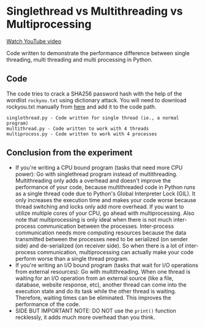 # Singlethread vs Multithreading vs Multiprocessing


[Watch YouTube video](https://youtu.be/qFr_nQZWl7o)

Code written to demonstrate the performance difference between single threading, multi threading and multi processing in Python.

## Code
The code tries to crack a SHA256 password hash with the help of the wordlist `rockyou.txt` using dictionary attack.
You will need to download rockyou.txt manually from [here](https://github.com/brannondorsey/naive-hashcat/releases/download/data/rockyou.txt) and add it to the code path.

```
singlethread.py - Code written for single thread (ie., a normal program)
multithread.py - Code written to work with 4 threads
multiprocess.py - Code written to work with 4 processes
```

## Conclusion from the experiment
- If you're writing a CPU bound program (tasks that need more CPU power): Go with singlethread program instead of multithreading. Multithreading only adds a overhead and doesn't improve the performance of your code, because multithreaded code in Python runs as a single thread code due to Python's Global Interpreter Lock (GIL). It only increases the execution time and makes your code worse because thread switching and locks only add more overhead. If you want to utilize multiple cores of your CPU, go ahead with multiprocessing. Also note that multiprocessing is only ideal when there is not much inter-process communication between the processes. Inter-process communication needs more computing resources because the data transmitted between the processes need to be serialized (on sender side) and de-serialized (on receiver side). So when there is a lot of inter-process communication, multiprocessing can actually make your code perform worse than a single thread program.
- If you're writing an I/O bound program (tasks that wait for I/O operations from external resources): Go with multithreading. When one thread is waiting for an I/O operation from an external source (like a file, database, website response, etc), another thread can come into the execution state and do its task while the other thread is waiting. Therefore, waiting times can be eliminated. This improves the performance of the code.
- SIDE BUT IMPORTANT NOTE: DO NOT use the `print()` function recklessly, it adds much more overhead than you think.


